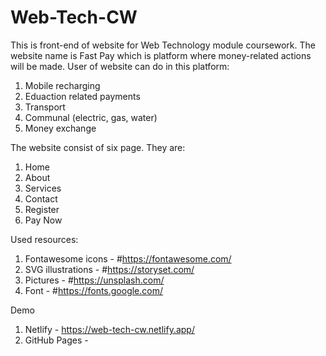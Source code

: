 # Web-Tech-CW

This is front-end of website for Web Technology module coursework.
The website name is Fast Pay which is platform where money-related actions will be made.
User of website can do in this platform:

1. Mobile recharging
2. Eduaction related payments
3. Transport
4. Communal (electric, gas, water)
5. Money exchange

The website consist of six page.
They are:

1. Home
2. About
3. Services
4. Contact
5. Register
6. Pay Now

Used resources:

1. Fontawesome icons - #https://fontawesome.com/
2. SVG illustrations - #https://storyset.com/
3. Pictures - #https://unsplash.com/
4. Font - #https://fonts.google.com/

Demo

1. Netlify - https://web-tech-cw.netlify.app/
2. GitHub Pages -
